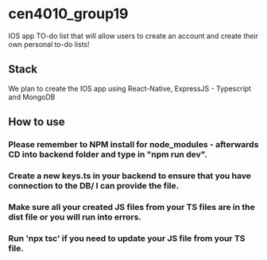 # cen4010_group19

IOS app TO-do list that will allow users to create an account and create their own personal to-do lists!

## Stack

We plan to create the IOS app using React-Native, ExpressJS - Typescript and MongoDB

## How to use

### Please remember to NPM install for node_modules - afterwards CD into backend folder and type in "npm run dev".

### Create a new keys.ts in your backend to ensure that you have connection to the DB/ I can provide the file.

### Make sure all your created JS files from your TS files are in the dist file or you will run into errors.

### Run 'npx tsc' if you need to update your JS file from your TS file.